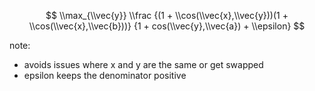 $$
\\max_{\\vec{y}} \\frac
{(1 + \\cos(\\vec{x},\\vec{y}))(1 + \\cos(\\vec{x},\\vec{b}))}
{1 + cos(\\vec{y},\\vec{a}) + \\epsilon}
$$

note:
- avoids issues where x and y are the same or get swapped
- epsilon keeps the denominator positive
